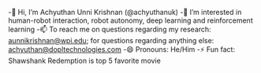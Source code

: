 -👋 Hi, I’m Achyuthan Unni Krishnan (@achyuthanuk)
-👀 I’m interested in human-robot interaction, robot autonomy, deep learning and reinforcement learning
-📫 To reach me on questions regarding my research: aunnikrishnan@wpi.edu; for questions regarding anything else: achyuthan@dopltechnologies.com
-😄 Pronouns: He/Him
-⚡ Fun fact: Shawshank Redemption is top 5 favorite movie
<!---
achyuthanuk/achyuthanuk is a ✨ special ✨ repository because its `README.md` (this file) appears on your GitHub profile.
You can click the Preview link to take a look at your changes.
--->

